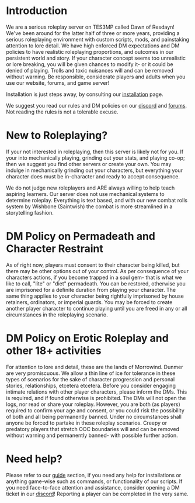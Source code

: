 # Introduction
We are a serious roleplay server on TES3MP called Dawn of Resdayn!
We've been around for the latter half of three or more years, providing a serious roleplaying environment with custom scripts, mods, and painstaking attention to lore detail.
We have high enforced DM expectations and DM policies to have realistic roleplaying proportions, and outcomes in our persistent world and story.
If your character concept seems too unrealistic or lore breaking, you will be given chances to modify it- or it could be denied of playing.
Trolls and toxic nuisances will and can be removed without warning. Be responsible, considerate players and adults when you use our website, forums, and game server!

Installation is just steps away, by consulting our [installation](https://dor.winterfang.com/guides/installing.html) page.

We suggest you read our rules and DM policies on our [discord](https://discord.gg/XG8r27R) and [forums](https://resdayn.boards.net/thread/3/discord-game-server-forum-rules).
Not reading the rules is not a tolerable excuse.

# New to Roleplaying?
If your not interested in roleplaying, then this server is likely not for you.
If your into mechanically playing, grinding out your stats, and playing co-op; then we suggest you find other servers or create your own.
You may indulge in mechanically grinding out your characters, but everything your character does must be in-character and ready to accept consequence.

We do not judge new roleplayers and ARE always willing to help teach aspiring learners.
Our server does not use mechanical systems to determine roleplay. Everything is text based, and with our new combat rolls system by Wishbone (Saintwish) the combat is more streamlined in a storytelling fashion.

# DM Policy on Permadeath and Character Restraint
As of right now, players must consent to their character being killed, but there may be other options out of your control.
As per consequence of your characters actions, if you become trapped in a soul gem- that is what we like to call, "lite" or "diet" permadeath. You can be restored, otherwise you are imprisoned for a definite duration from playing your character. The same thing applies to your character being rightfully imprisoned by house retainers, ordinators, or imperial guards. You may be forced to create another player character to continue playing until you are freed in any or all circumstances in the roleplaying scenario.

# DM Policy on Erotic Roleplay and other 18+ activities
For attention to lore and detail, these are the lands of Morrowind. Dunmer are very promiscuous. We allow a thin line of ice for tolerance in these types of scenarios for the sake of character progression and personal stories, relationships, etcetera etcetera.
Before you consider engaging intimate relations with other player characters, please inform the DMs. This is required, and if found otherwise is prohibited.
The DMs will not open the logs, nor read or share your roleplay. However, you are both (as players) required to confirm your age and consent, or you could risk the possibility of both and all being permanently banned. Under no circumstances shall anyone be forced to partake in these roleplay scenarios.
Creepy or predatory players that stretch OOC boundaries will and can be removed without warning and permanently banned- with possible further action.

# Need help?
Please refer to our [guide](https://dor.winterfang.com/guides/installing.html) section, if you need any help for installations or anything game-wise such as commands, or functionality of our scripts.
If you need face-to-face attention and assistance, consider opening a DM ticket in our [discord](https://discord.gg/XG8r27R)!
Reporting a player can be completed in the very same.